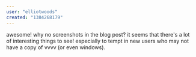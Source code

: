 ```yaml
---
user: "elliotwoods"
created: "1384268179"
---
```


awesome!
why no screenshots in the blog post?
it seems that there's a lot of interesting things to see! especially to tempt in new users who may not have a copy of vvvv (or even windows).

